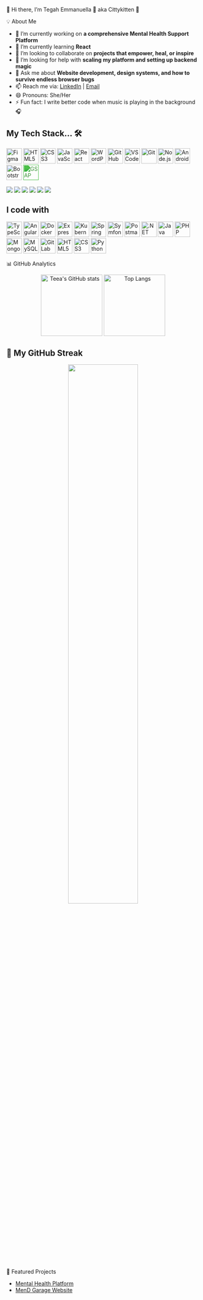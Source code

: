 👋 Hi there, I’m Tegah Emmanuella 🤙 aka Cittykitten 🐾



💡 About Me

- 🔭 I’m currently working on **a comprehensive Mental Health Support Platform**
- 🌱 I’m currently learning **React**
- 👯 I’m looking to collaborate on **projects that empower, heal, or inspire**
- 🤔 I’m looking for help with **scaling my platform and setting up backend magic**
- 💬 Ask me about **Website development, design systems, and how to survive endless browser bugs**
- 📫 Reach me via: [LinkedIn](https://www.linkedin.com/in/emmanuella-tegah-56b902355/) | [Email](mailto:tegahtiana14@gmail.com)
- 😄 Pronouns: She/Her
- ⚡ Fun fact: I write better code when music is playing in the background 🎧




## My Tech Stack...  🛠 

<p align="left">
  <img src="https://cdn.jsdelivr.net/gh/devicons/devicon/icons/figma/figma-original.svg" alt="Figma" width="40" height="40"/>
  <!-- <img src="https://img.icons8.com/ios-filled/50/webflow.png" alt="Webflow" title="Webflow" width="40"/> -->
  <img src="https://img.icons8.com/color/48/html-5--v1.png" alt="HTML5" title="HTML5" width="40"/>
  <img src="https://img.icons8.com/color/48/css3.png" alt="CSS3" title="CSS3" width="40"/>
  <img src="https://img.icons8.com/color/48/javascript--v1.png" alt="JavaScript" title="JavaScript" width="40"/>
  <img src="https://img.icons8.com/officel/40/react.png" alt="React" title="React" width="40"/>
  <!-- <img src="https://img.icons8.com/color/48/tailwind_css.png" alt="Tailwind CSS" title="Tailwind CSS" width="40"/> -->
  <img src="https://img.icons8.com/color/48/wordpress.png" alt="WordPress" title="WordPress" width="40"/>
  <img src="https://img.icons8.com/ios-glyphs/40/github.png" alt="GitHub" title="GitHub" width="40"/>
  <img src="https://cdn.jsdelivr.net/gh/devicons/devicon/icons/vscode/vscode-original.svg" alt="VS Code" width="40" height="40"/>
  <img src="https://cdn.jsdelivr.net/gh/devicons/devicon/icons/git/git-original.svg" alt="Git" width="40" height="40"/>
  <img src="https://cdn.jsdelivr.net/gh/devicons/devicon/icons/nodejs/nodejs-original.svg" alt="Node.js" width="40" height="40"/>
    <img src="https://cdn.jsdelivr.net/gh/devicons/devicon/icons/android/android-original.svg" alt="Android" width="40" height="40"/>
  <img src="https://cdn.jsdelivr.net/gh/devicons/devicon/icons/bootstrap/bootstrap-original.svg" alt="Bootstrap" width="40" height="40"/>
<!--   <img src="https://img.icons8.com/external-tal-revivo-color-tal-revivo/48/external-gsap-a-suite-of-tools-for-high-performance-html5-animations-logo-color-tal-revivo.png" alt="GSAP" title="GSAP" width="40"/> -->
    <img src="https://cdn.jsdelivr.net/npm/simple-icons@v10/icons/greensock.svg" alt="GSAP" title="GSAP" width="40" style="filter: invert(41%) sepia(80%) saturate(395%) hue-rotate(70deg) brightness(95%) contrast(92%);"/>
</p>


<p align="left">
  <img src="https://img.shields.io/badge/Figma-F24E1E?style=for-the-badge&logo=figma&logoColor=fff"/>
  <img src="https://img.shields.io/badge/HTML-E34F26?style=for-the-badge&logo=html5&logoColor=fff"/>
  <img src="https://img.shields.io/badge/CSS-1572B6?style=for-the-badge&logo=css3&logoColor=fff"/>
  <img src="https://img.shields.io/badge/JavaScript-F7DF1E?style=for-the-badge&logo=javascript&logoColor=000"/>
  <img src="https://img.shields.io/badge/React-20232A?style=for-the-badge&logo=react&logoColor=61DAFB"/>
  <img src="https://img.shields.io/badge/GSAP-88CE02?style=for-the-badge&logo=greensock&logoColor=fff"/>
</p>


## I code with

<p align="left">
  <img src="https://cdn.jsdelivr.net/gh/devicons/devicon/icons/typescript/typescript-original.svg" alt="TypeScript" width="40" height="40"/>
  <img src="https://cdn.jsdelivr.net/gh/devicons/devicon/icons/angularjs/angularjs-original.svg" alt="Angular" width="40" height="40"/>

  <img src="https://cdn.jsdelivr.net/gh/devicons/devicon/icons/docker/docker-original.svg" alt="Docker" width="40" height="40"/>
  <img src="https://cdn.jsdelivr.net/gh/devicons/devicon/icons/express/express-original.svg" alt="Express" width="40" height="40"/>
  <img src="https://cdn.jsdelivr.net/gh/devicons/devicon/icons/kubernetes/kubernetes-plain.svg" alt="Kubernetes" width="40" height="40"/>
  <img src="https://cdn.jsdelivr.net/gh/devicons/devicon/icons/spring/spring-original.svg" alt="Spring" width="40" height="40"/>
  <img src="https://cdn.jsdelivr.net/gh/devicons/devicon/icons/symfony/symfony-original.svg" alt="Symfony" width="40" height="40"/>
  <img src="https://cdn.jsdelivr.net/gh/devicons/devicon/icons/postman/postman-icon.svg" alt="Postman" width="40" height="40"/>
  <img src="https://cdn.jsdelivr.net/gh/devicons/devicon/icons/dot-net/dot-net-original.svg" alt=".NET" width="40" height="40"/>
  <img src="https://cdn.jsdelivr.net/gh/devicons/devicon/icons/java/java-original.svg" alt="Java" width="40" height="40"/>
  <img src="https://cdn.jsdelivr.net/gh/devicons/devicon/icons/php/php-original.svg" alt="PHP" width="40" height="40"/>
  <img src="https://cdn.jsdelivr.net/gh/devicons/devicon/icons/mongodb/mongodb-original.svg" alt="MongoDB" width="40" height="40"/>
  <img src="https://cdn.jsdelivr.net/gh/devicons/devicon/icons/mysql/mysql-original.svg" alt="MySQL" width="40" height="40"/>
  <img src="https://cdn.jsdelivr.net/gh/devicons/devicon/icons/gitlab/gitlab-original.svg" alt="GitLab" width="40" height="40"/>
  <img src="https://cdn.jsdelivr.net/gh/devicons/devicon/icons/html5/html5-original.svg" alt="HTML5" width="40" height="40"/>
  <img src="https://cdn.jsdelivr.net/gh/devicons/devicon/icons/css3/css3-original.svg" alt="CSS3" width="40" height="40"/>
  <img src="https://cdn.jsdelivr.net/gh/devicons/devicon/icons/python/python-original.svg" alt="Python" width="40" height="40"/>
</p>




📊 GitHub Analytics

<div align="center">
  <img src="https://github-readme-stats.vercel.app/api?username=Cittykitten&show_icons=true&theme=radical" alt="Teea's GitHub stats" height="160"/>
  <img src="https://github-readme-stats.vercel.app/api/top-langs/?username=Cittykitten&layout=compact&theme=radical" alt="Top Langs" height="160"/>
</div>


## 🧠 My  GitHub Streak 

<p align="center">
<!--   <img src="https://github-readme-activity-graph.cyclic.app/graph?username=Cittykitten&theme=react-dark" width="90%"/> -->
<!-- </p> -->
<!-- <img src="https://github-readme-activity-graph.cyclic.app/graph?username=Cittykitten&theme=github"/> -->
<!-- <img src="https://github-readme-activity-graph.cyclic.app/graph?username=Cittykitten&area=true&hide_border=true&theme=react-dark"/> -->
<p align="center">
<!--   <img src="https://github-readme-stats.vercel.app/api?username=Cittykitten&show_icons=true&theme=react&hide_title=false&hide=issues&rank_icon=github" width="50%"/> -->
</p>
<p align="center">
  <img src="https://streak-stats.demolab.com/?user=Cittykitten&theme=react" width="60%"/>
</p>
<p align="center">
<!--   <img src="https://github-readme-stats.vercel.app/api/top-langs/?username=Cittykitten&layout=compact&theme=react" width="45%"/> -->
</p>









📌 Featured Projects

- [Mental Health Platform](https://mentalhealth-flame-ten.vercel.app/)  
- [MenD Garage Website](https://men-d-official.vercel.app/index.html)





